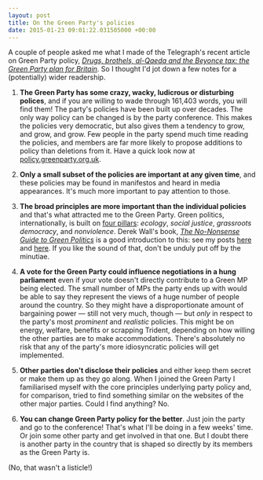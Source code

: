 ```yaml
---
layout: post
title: On the Green Party's policies
date: 2015-01-23 09:01:22.031505000 +00:00
---
```

A couple of people asked me what I made of the Telegraph's recent article on Green Party policy, [_Drugs, brothels, al-Qaeda and the Beyonce tax: the Green Party plan for Britain_](http://www.telegraph.co.uk/news/politics/green-party/11356354/Drugs-brothels-al-Qaeda-and-the-Beyonce-tax-the-Green-Party-plan-for-Britain.html). So I thought I'd jot down a few notes for a (potentially) wider readership.

1. **The Green Party has some crazy, wacky, ludicrous or disturbing polices**, and if you are willing to wade through 161,403 words, you will find them! The party's policies have been built up over decades. The only way policy can be changed is by the party conference. This makes the policies very democratic, but also gives them a tendency to grow, and grow, and grow. Few people in the party spend much time reading the policies, and members are far more likely to propose additions to policy than deletions from it. Have a quick look now at [policy.greenparty.org.uk](http://policy.greenparty.org.uk/).

2. **Only a small subset of the policies are important at any given time**, and these policies may be found in manifestos and heard in media appearances. It's much more important to pay attention to those.

3. **The broad principles are more important than the individual policies** and that's what attracted me to the Green Party. Green politics, internationally, is built on [four pillars](http://en.wikipedia.org/wiki/Four_Pillars_of_the_Green_Party): _ecology_, _social justice_, _grassroots democracy_, and _nonviolence_. Derek Wall's book, [_The No-Nonsense Guide to Green Politics_](http://newint.org/books/no-nonsense-guides/green-politics/) is a good introduction to this: see my posts [here](http://www.anthonysmith.me.uk/2012/12/29/green-politics-holistic-politics/) and [here](http://www.anthonysmith.me.uk/2012/12/31/green-politics-policies-and-practice/). If you like the sound of that, don't be unduly put off by the minutiae.

4. **A vote for the Green Party could influence negotiations in a hung parliament** even if your vote doesn't directly contribute to a Green MP being elected. The small number of MPs the party ends up with would be able to say they represent the views of a huge number of people around the country. So they might have a disproportionate amount of bargaining power &mdash; still not very much, though &mdash; but _only_ in respect to the party's most _prominent_ and _realistic_ policies. This might be on energy, welfare, benefits or scrapping Trident, depending on how willing the other parties are to make accommodations. There's absolutely no risk that any of the party's more idiosyncratic policies will get implemented.

5. **Other parties don't disclose their policies** and either keep them secret or make them up as they go along. When I joined the Green Party I familiarised myself with the core principles underlying party policy and, for comparison, tried to find something similar on the websites of the other major parties. Could I find anything? No.

6. **You can change Green Party policy for the better**. Just join the party and go to the conference! That's what I'll be doing in a few weeks' time. Or join some other party and get involved in that one. But I doubt there is another party in the country that is shaped so directly by its members as the Green Party is.

(No, that wasn't a listicle!)
